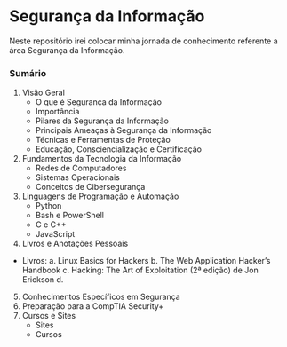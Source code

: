 # Segurança da Informação
 Neste repositório irei colocar minha jornada de conhecimento referente a área Segurança da Informação.

 ### Sumário
 1. Visão Geral
    - O que é Segurança da Informação
    - Importância
    - Pilares da Segurança da Informação
    - Principais Ameaças à Segurança da Informação
    - Técnicas e Ferramentas de Proteção
    - Educação, Consciencialização e Certificação
 2. Fundamentos da Tecnologia da Informação
    - Redes de Computadores
    - Sistemas Operacionais
    - Conceitos de Cibersegurança
 3. Linguagens de Programação e Automação
    - Python
    - Bash e PowerShell
    - C e C++
    - JavaScript
 4. Livros e Anotações Pessoais
  - Livros:
    a. Linux Basics for Hackers
    b. The Web Application Hacker’s Handbook
    c. Hacking: The Art of Exploitation (2ª edição) de Jon Erickson
    d. 
 5. Conhecimentos Específicos em Segurança
 6. Preparação para a CompTIA Security+
 7. Cursos e Sites
    - Sites
    - Cursos

